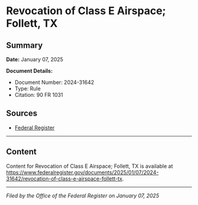 # Revocation of Class E Airspace; Follett, TX

## Summary

**Date:** January 07, 2025

**Document Details:**
- Document Number: 2024-31642
- Type: Rule
- Citation: 90 FR 1031

## Sources
- [Federal Register](https://www.federalregister.gov/documents/2025/01/07/2024-31642/revocation-of-class-e-airspace-follett-tx)

---

## Content

Content for Revocation of Class E Airspace; Follett, TX is available at https://www.federalregister.gov/documents/2025/01/07/2024-31642/revocation-of-class-e-airspace-follett-tx.

---

*Filed by the Office of the Federal Register on January 07, 2025*
